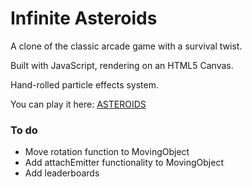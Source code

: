 # Infinite Asteroids

A clone of the classic arcade game with a survival twist.

Built with JavaScript, rendering on an HTML5 Canvas. 

Hand-rolled particle effects system.

You can play it here: [ASTEROIDS](http://gotno.github.io/asteroids/) 

### To do
  + Move rotation function to MovingObject
  + Add attachEmitter functionality to MovingObject
  + Add leaderboards
